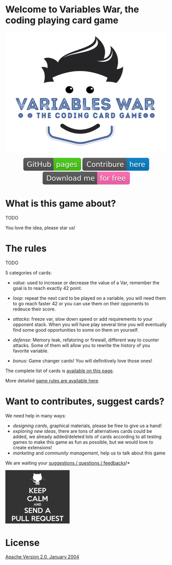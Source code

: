 # Welcome to Variables War, the coding playing card game

<p align="center">
    <a href="https://kids-code-games.github.io/variables-war/" target="_blank">
    <img width="500" src="./images/variables-war.png" alt="Variables WarCard Game">
    </a>
</p>


<div align="center">
<a href="https://kids-code-games.github.io/variables-war/">
    <img src="./images/GitHub-pages.svg" alt="Variables War Card Game GitHubPages" />
</a>
<a href="https://github.com/kids-code-games/variables-war/issues">
    <img src="./images/Contribure-here-blue.svg" alt="Variables War Contributions" />
</a>
<a href="#todo">
    <img src="./images/Download-me-for free.svg" alt="Variables War Download" />
</a>
</div>


# What is this game about?

TODO

You love the idea, please star us!

# The rules

TODO

5 categories of cards: 
* *value*: used to increase or decrease the value of a Var, remember the goal is to reach exactly 42 point.

* *loop*: repeat the next card to be played on a variable, you will need them to go reach faster 42 or you can use them on their opponents to redeuce their score.

* *attacks*: freeze var, slow down speed or add requirements to your opponent stack. When you will have play several time you will eventually find some good opportunities to some on them on yourself.

* *defense*: Memory leak, refatoring or firewall, different way to counter attacks. Some of them will allow you to rewrite the history of you favorite variable.

* *bonus*: Game changer cards! You will definitively love those ones!

The complete list of cards is [available on this page](./CardsDescription.md).

More detailed [game rules are available here](./GameRules.md).


# Want to contributes, suggest cards?

We need help in many ways:
* *designing cards*, graphical materials, please be free to give us a hand!
* *exploring new ideas*, there are tons of alternatives cards could be added, we already added/deleted lots of cards according to all testing games to make this game as fun as possible, but we would love to create extensions!
* *marketing* and *community management*, help us to talk about this game

We are waiting your [suggestions / questions / feedbacks](https://github.com/kids-code-games/variables-war/issues)!*


<img width="200" src="./images/pull-request.gif" alt="Variables War Card Game">
   

# License

[Apache Version 2.0, January 2004](https://www.apache.org/licenses/LICENSE-2.0)

